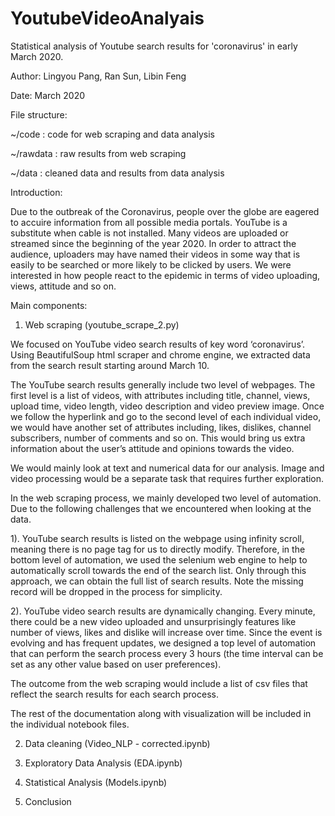 # YoutubeVideoAnalyais

Statistical analysis of Youtube search results for 'coronavirus' in early March 2020.

Author: Lingyou Pang, Ran Sun, Libin Feng

Date: March 2020

File structure:

~/code : code for web scraping and data analysis

~/rawdata : raw results from web scraping

~/data : cleaned data and results from data analysis


Introduction:

Due to the outbreak of the Coronavirus, people over the globe are eagered to accuire information from all possible media portals. YouTube is a substitute when cable is not installed. Many videos are uploaded or streamed since the beginning of the year 2020. In order to attract the audience, uploaders may have named their videos in some way that is easily to be searched or more likely to be clicked by users. We were interested in how people react to the epidemic in terms of video uploading, views, attitude and so on.



Main components:

1. Web scraping (youtube_scrape_2.py)

We focused on YouTube video search results of key word ‘coronavirus’. Using BeautifulSoup html scraper and chrome engine, we extracted data from the search result starting around March 10. 

The YouTube search results generally include two level of webpages. The first level is a list of videos, with attributes including title, channel, views, upload time, video length, video description and video preview image. Once we follow the hyperlink and go to the second level of each individual video, we would have another set of attributes including, likes, dislikes, channel subscribers, number of comments and so on. This would bring us extra information about the user’s attitude and opinions towards the video. 

We would mainly look at text and numerical data for our analysis. Image and video processing would be a separate task that requires further exploration.

In the web scraping process, we mainly developed two level of automation. Due to the following challenges that we encountered when looking at the data.

1). YouTube search results is listed on the webpage using infinity scroll, meaning there is no page tag for us to directly modify. Therefore, in the bottom level of automation, we used the selenium web engine to help to automatically scroll towards the end of the search list. Only through this approach, we can obtain the full list of search results. Note the missing record will be dropped in the process for simplicity. 

2). YouTube video search results are dynamically changing. Every minute, there could be a new video uploaded and unsurprisingly features like number of views, likes and dislike will increase over time. Since the event is evolving and has frequent updates, we designed a top level of automation that can perform the search process every 3 hours (the time interval can be set as any other value based on user preferences).

The outcome from the web scraping would include a list of csv files that reflect the search results for each search process. 

The rest of the documentation along with visualization will be included in the individual notebook files.

2. Data cleaning (Video_NLP - corrected.ipynb)

3. Exploratory Data Analysis (EDA.ipynb)

4. Statistical Analysis (Models.ipynb)

5. Conclusion